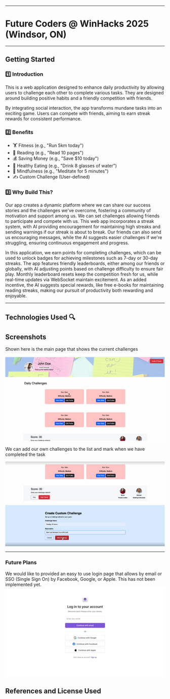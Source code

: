***
# Future Coders @ WinHacks 2025 (Windsor, ON)
***

## Getting Started

### 1️⃣ Introduction 

This is a web application designed to enhance daily productivity by allowing users to challenge each other to complete various tasks. They are designed around building positive habits and a friendly competition with friends. 

By integrating social interaction, the app transforms mundane tasks into an exciting game. Users can compete with friends, aiming to earn streak rewards for consistent performance.

### 2️⃣ Benefits

* 🏋️ Fitness (e.g., "Run 5km today")
* 📖 Reading (e.g., "Read 10 pages")
* 💰 Saving Money (e.g., "Save $10 today")
* 🥗 Healthy Eating (e.g., "Drink 8 glasses of water")
* 🧘 Mindfulness (e.g., "Meditate for 5 minutes")
* ✍️ Custom Challenge (User-defined)

### 3️⃣ Why Build This? 

Our app creates a dynamic platform where we can share our success stories and the challenges we've overcome, fostering a community of motivation and support among us. We can set challenges allowing friends to participate and compete with us. This web app incorporates a streak system, with AI providing encouragement for maintaining high streaks and sending warnings if our streak is about to break. Our friends can also send us encouraging messages, while the AI suggests easier challenges if we're struggling, ensuring continuous engagement and progress.

In this application, we earn points for completing challenges, which can be used to unlock badges for achieving milestones such as 7-day or 30-day streaks. The app features friendly leaderboards, either among our friends or globally, with AI adjusting points based on challenge difficulty to ensure fair play. Monthly leaderboard resets keep the competition fresh for us, while real-time updates via WebSocket maintain excitement. As an added incentive, the AI suggests special rewards, like free e-books for maintaining reading streaks, making our pursuit of productivity both rewarding and enjoyable.

***
## Technologies Used 🔍


## Screenshots
Shown here is the main page that shows the current challenges

![home page](<./Readme Images/Screenshot 2025-02-16 093902.png>)

We can add our own challenges to the list and mark when we have completed the task

![adding a new challenge](<./Readme Images/Screenshot 2025-02-16 095305.png>)

***
### Future Plans
We would like to provided an easy to use login page that allows by email or SSO (Single Sign On) by Facebook, Google, or Apple. This has not been implemented yet. 
![login page for web app](<./Readme Images/Login Page Starter 15Feb2025.jpg>)

 
## References and License Used
